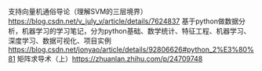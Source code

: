 支持向量机通俗导论（理解SVM的三层境界）https://blog.csdn.net/v_july_v/article/details/7624837
基于python做数据分析，机器学习的学习笔记，分为python基础、数学统计、特征工程、机器学习、深度学习、数据可视化、项目实例
https://blog.csdn.net/jonyao/article/details/92806626#python_2%E3%80%81
矩阵求导术（上）https://zhuanlan.zhihu.com/p/24709748
